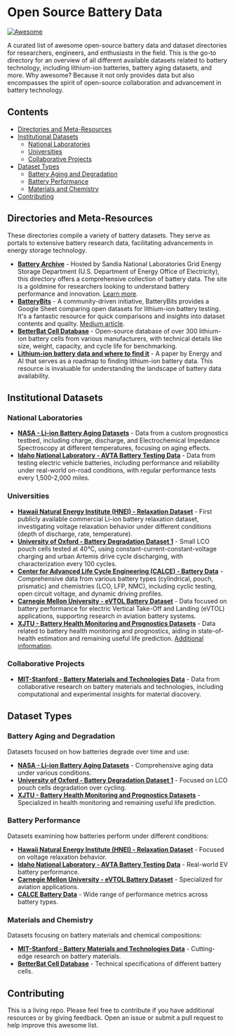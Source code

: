 # Open Source Battery Data <br> 

[![Awesome](https://awesome.re/badge.svg)](https://awesome.re)

A curated list of awesome open-source battery data and dataset directories for researchers, engineers, and enthusiasts in the field. This is the go-to directory for an overview of all different available datasets related to battery technology, including lithium-ion batteries, battery aging datasets, and more. Why awesome? Because it not only provides data but also encompasses the spirit of open-source collaboration and advancement in battery technology.

## Contents

- [Directories and Meta-Resources](#directories-and-meta-resources)
- [Institutional Datasets](#institutional-datasets)
  - [National Laboratories](#national-laboratories)
  - [Universities](#universities)
  - [Collaborative Projects](#collaborative-projects)
- [Dataset Types](#dataset-types)
  - [Battery Aging and Degradation](#battery-aging-and-degradation)
  - [Battery Performance](#battery-performance)
  - [Materials and Chemistry](#materials-and-chemistry)
- [Contributing](#contributing)

## Directories and Meta-Resources

These directories compile a variety of battery datasets. They serve as portals to extensive battery research data, facilitating advancements in energy storage technology.

- **[Battery Archive](https://www.batteryarchive.org/index.html)** - Hosted by Sandia National Laboratories Grid Energy Storage Department (U.S. Department of Energy Office of Electricity), this directory offers a comprehensive collection of battery data. The site is a goldmine for researchers looking to understand battery performance and innovation. [Learn more](https://www.osti.gov/servlets/purl/1891747).
- **[BatteryBits](https://docs.google.com/spreadsheets/d/10w5yXdQtlQjTTS3BxPP233CiiBScIXecUp2OQuvJ_JI/edit?pli=1#gid=0)** - A community-driven initiative, BatteryBits provides a Google Sheet comparing open datasets for lithium-ion battery testing. It's a fantastic resource for quick comparisons and insights into dataset contents and quality. [Medium article](https://medium.com/batterybits/comparison-of-open-datasets-for-lithium-ion-battery-testing-fd0de091ca2).
- **[BetterBat Cell Database](https://github.com/TUMFTM/TechnoEconomicCellSelection/blob/main/inputs/CellDatabase_v6.xlsx)** - Open-source database of over 300 lithium-ion battery cells from various manufacturers, with technical details like size, weight, capacity, and cycle life for benchmarking.
- **[Lithium-ion battery data and where to find it](https://www.sciencedirect.com/science/article/pii/S2666546821000355)** - A paper by Energy and AI that serves as a roadmap to finding lithium-ion battery data. This resource is invaluable for understanding the landscape of battery data availability.

## Institutional Datasets

### National Laboratories

- **[NASA - Li-ion Battery Aging Datasets](https://data.nasa.gov/dataset/Li-ion-Battery-Aging-Datasets/uj5r-zjdb)** - Data from a custom prognostics testbed, including charge, discharge, and Electrochemical Impedance Spectroscopy at different temperatures, focusing on aging effects.
- **[Idaho National Laboratory - AVTA Battery Testing Data](https://www.energy.gov/eere/vehicles/avta-battery-testing-data)** - Data from testing electric vehicle batteries, including performance and reliability under real-world on-road conditions, with regular performance tests every 1,500-2,000 miles.

### Universities

- **[Hawaii Natural Energy Institute (HNEI) - Relaxation Dataset](http://dx.doi.org/10.1016/j.xcrp.2023.101754)** - First publicly available commercial Li-ion battery relaxation dataset, investigating voltage relaxation behavior under different conditions (depth of discharge, rate, temperature).
- **[University of Oxford - Battery Degradation Dataset 1](https://ora.ox.ac.uk/objects/uuid:03ba4b01-cfed-46d3-9b1a-7d4a7bdf6fac)** - Small LCO pouch cells tested at 40°C, using constant-current-constant-voltage charging and urban Artemis drive cycle discharging, with characterization every 100 cycles.
- **[Center for Advanced Life Cycle Engineering (CALCE) - Battery Data](https://calce.umd.edu/battery-data)** - Comprehensive data from various battery types (cylindrical, pouch, prismatic) and chemistries (LCO, LFP, NMC), including cyclic testing, open circuit voltage, and dynamic driving profiles.
- **[Carnegie Mellon University - eVTOL Battery Dataset](https://kilthub.cmu.edu/articles/dataset/eVTOL_Battery_Dataset/14226830)** - Data focused on battery performance for electric Vertical Take-Off and Landing (eVTOL) applications, supporting research in aviation battery systems.
- **[XJTU - Battery Health Monitoring and Prognostics Datasets](https://wang-fujin.github.io/)** - Data related to battery health monitoring and prognostics, aiding in state-of-health estimation and remaining useful life prediction. [Additional information](https://www.sciencedirect.com/science/article/pii/S2352152X23032826).

### Collaborative Projects

- **[MIT-Stanford - Battery Materials and Technologies Data](https://www.nature.com/articles/s41586-020-1994-5)** - Data from collaborative research on battery materials and technologies, including computational and experimental insights for material discovery.

## Dataset Types

### Battery Aging and Degradation

Datasets focused on how batteries degrade over time and use:

- **[NASA - Li-ion Battery Aging Datasets](https://data.nasa.gov/dataset/Li-ion-Battery-Aging-Datasets/uj5r-zjdb)** - Comprehensive aging data under various conditions.
- **[University of Oxford - Battery Degradation Dataset 1](https://ora.ox.ac.uk/objects/uuid:03ba4b01-cfed-46d3-9b1a-7d4a7bdf6fac)** - Focused on LCO pouch cells degradation over cycling.
- **[XJTU - Battery Health Monitoring and Prognostics Datasets](https://wang-fujin.github.io/)** - Specialized in health monitoring and remaining useful life prediction.

### Battery Performance

Datasets examining how batteries perform under different conditions:

- **[Hawaii Natural Energy Institute (HNEI) - Relaxation Dataset](http://dx.doi.org/10.1016/j.xcrp.2023.101754)** - Focused on voltage relaxation behavior.
- **[Idaho National Laboratory - AVTA Battery Testing Data](https://www.energy.gov/eere/vehicles/avta-battery-testing-data)** - Real-world EV battery performance.
- **[Carnegie Mellon University - eVTOL Battery Dataset](https://kilthub.cmu.edu/articles/dataset/eVTOL_Battery_Dataset/14226830)** - Specialized for aviation applications.
- **[CALCE Battery Data](https://calce.umd.edu/battery-data)** - Wide range of performance metrics across battery types.

### Materials and Chemistry

Datasets focusing on battery materials and chemical compositions:

- **[MIT-Stanford - Battery Materials and Technologies Data](https://www.nature.com/articles/s41586-020-1994-5)** - Cutting-edge research on battery materials.
- **[BetterBat Cell Database](https://github.com/TUMFTM/TechnoEconomicCellSelection/blob/main/inputs/CellDatabase_v6.xlsx)** - Technical specifications of different battery cells.

## Contributing
This is a living repo. Please feel free to contribute if you have additional resources or by giving feedback. Open an issue or submit a pull request to help improve this awesome list.
